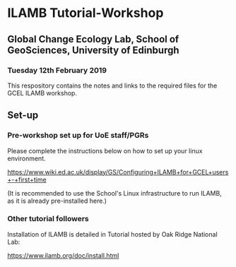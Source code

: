 # ILAMB Tutorial-Workshop 

## Global Change Ecology Lab, School of GeoSciences, University of Edinburgh

### Tuesday 12th February 2019

This respository contains the notes and links to the required files for the GCEL ILAMB workshop.

## Set-up

### Pre-workshop set up for UoE staff/PGRs

Please complete the instructions below on how to set up your linux environment.

https://www.wiki.ed.ac.uk/display/GS/Configuring+ILAMB+for+GCEL+users+-+first+time

(It is recommended to use the School's Linux infrastructure to run ILAMB, as it is already pre-installed here.)

### Other tutorial followers

Installation of ILAMB is detailed in Tutorial hosted by Oak Ridge National Lab:

https://www.ilamb.org/doc/install.html


